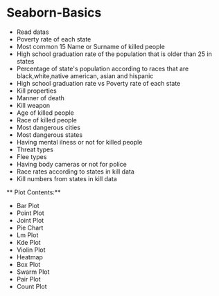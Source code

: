 # Seaborn-Basics
* Read datas
* Poverty rate of each state
* Most common 15 Name or Surname of killed people
* High school graduation rate of the population that is older than 25 in states
* Percentage of state's population according to races that are black,white,native american, asian and hispanic
* High school graduation rate vs Poverty rate of each state
* Kill properties
* Manner of death
* Kill weapon
* Age of killed people
* Race of killed people
* Most dangerous cities
* Most dangerous states
* Having mental ilness or not for killed people
* Threat types
* Flee types
* Having body cameras or not for police
* Race rates according to states in kill data
* Kill numbers from states in kill data

**
Plot Contents:**
* Bar Plot
* Point Plot
* Joint Plot
* Pie Chart
* Lm Plot
* Kde Plot
* Violin Plot
* Heatmap
* Box Plot
* Swarm Plot
* Pair Plot
* Count Plot

